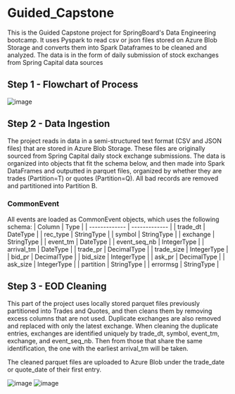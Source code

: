 # Guided_Capstone
This is the Guided Capstone project for SpringBoard's Data Engineering bootcamp. It uses Pyspark to read csv or json files stored on Azure Blob Storage and converts them into Spark Dataframes to be cleaned and analyzed. The data is in the form of daily submission of stock exchanges from Spring Capital data sources

## Step 1 - Flowchart of Process
![image](https://github.com/user-attachments/assets/38f1683e-8cba-47d8-bef9-983073d7e24b)

## Step 2 - Data Ingestion
The project reads in data in a semi-structured text format (CSV and JSON files) that are stored in Azure Blob Storage. These files are originally sourced from Spring Capital daily stock exchange submissions. The data is organized into objects that fit the schema below, and then made into Spark DataFrames and outputted in parquet files, organized by whether they are trades (Partition=T) or quotes (Partition=Q). All bad records are removed and partitioned into Partition B.
### CommonEvent
All events are loaded as CommonEvent objects, which uses the following schema:
| Column  	| Type 		|
| ------------- 	| ------------- 	|
| trade_dt  	| DateType  	|
| rec_type 	| StringType 	|
| symbol 	| StringType 	|
| exchange 	| StringType 	|
| event_tm 	| DateType 	|
| event_seq_nb | IntegerType 	|
| arrival_tm 	| DateType	|
| trade_pr 	| DecimalType 	|
| trade_size 	| IntegerType 	|
| bid_pr 	| DecimalType 	|
| bid_size 	| IntegerType 	|
| ask_pr 	| DecimalType 	|
| ask_size 	| IntegerType 	|
| partition 	| StringType 	|
| errormsg 	| StringType 	|


## Step 3 - EOD Cleaning
This part of the project uses locally stored parquet files previously partitioned into Trades and Quotes, and then cleans them by removing excess columns that are not used. Duplicate exchanges are also removed and replaced with only the latest exchange.
When cleaning the duplicate entries, exchanges are identified uniquely by trade_dt, symbol, event_tm, exchange, and event_seq_nb. Then from those that share the same identification, the one with the earliest arrival_tm will be taken. 

The cleaned parquet files are uploaded to Azure Blob under the trade_date or quote_date of their first entry.

![image](https://github.com/user-attachments/assets/20cf5097-b1f0-45f2-9314-19092ace7b03)
![image](https://github.com/user-attachments/assets/7b34fadc-c82d-4629-8094-4c2551cc140a)


